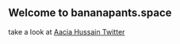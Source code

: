 ## Welcome to bananapants.space
take a look at [Aacia Hussain Twitter](https://twitter.com/parisofprairie) 
